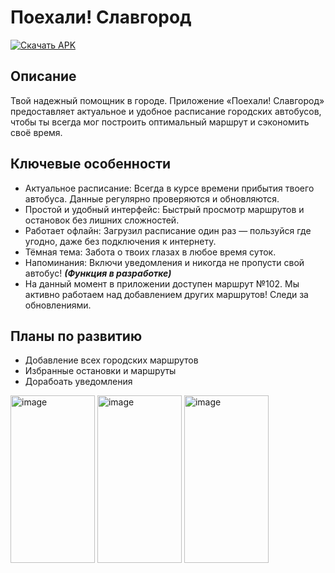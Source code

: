 # Поехали! Славгород
[![Скачать APK](https://img.shields.io/badge/Скачать-APK-success?style=for-the-badge&logo=android)](https://github.com/VseMirka200/Let-s-go-Slavgorod/releases/tag/Let-s-go-Slavgorod0.1.1)

## Описание
Твой надежный помощник в городе. Приложение «Поехали! Славгород» предоставляет актуальное и удобное расписание городских автобусов, чтобы ты всегда мог построить оптимальный маршрут и сэкономить своё время.

## Ключевые особенности
- Актуальное расписание: Всегда в курсе времени прибытия твоего автобуса. Данные регулярно проверяются и обновляются.
- Простой и удобный интерфейс: Быстрый просмотр маршрутов и остановок без лишних сложностей.
- Работает офлайн: Загрузил расписание один раз — пользуйся где угодно, даже без подключения к интернету.
- Тёмная тема: Забота о твоих глазах в любое время суток.
- Напоминания: Включи уведомления и никогда не пропусти свой автобус! ***(Функция в разработке)***
- На данный момент в приложении доступен маршрут №102. Мы активно работаем над добавлением других маршрутов! Следи за обновлениями.

## Планы по развитию
- Добавление всех городских маршрутов
- Избранные остановки и маршруты
- Дорабоать уведомления

<img width="135" height="267.25" alt="image" src="https://github.com/user-attachments/assets/670ed3bd-dc96-4fb8-a7fd-0611ec1ef79d" />  <img width="135" height="267.25" alt="image" src="https://github.com/user-attachments/assets/bf1a48b2-2700-4cc3-9f03-f5fca96cfdd8" />  <img width="135" height="267.25" alt="image" src="https://github.com/user-attachments/assets/db18d5bb-0c00-4d87-be60-635616395a96" />
